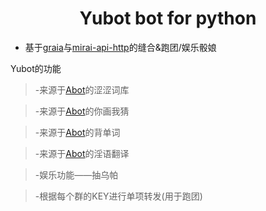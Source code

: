 <div align="center">

# Yubot bot for python
</div>

 - 基于[graia](https://github.com/GraiaProject/Ariadne)与[mirai-api-http](https://github.com/project-mirai/mirai-api-http)的缝合&跑团/娱乐骰娘

Yubot的功能
> -来源于[Abot](https://github.com/djkcyl/ABot-Graia)的涩涩词库

> -来源于[Abot](https://github.com/djkcyl/ABot-Graia)的你画我猜

> -来源于[Abot](https://github.com/djkcyl/ABot-Graia)的背单词

> -来源于[Abot](https://github.com/djkcyl/ABot-Graia)的淫语翻译

> -娱乐功能——抽乌帕

> -根据每个群的KEY进行单项转发(用于跑团)

